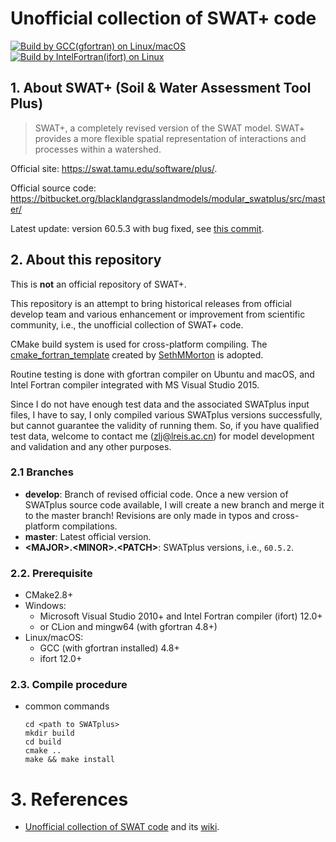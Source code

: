 # Unofficial collection of SWAT+ code

[![Build by GCC(gfortran) on Linux/macOS](https://github.com/WatershedModels/SWATplus/actions/workflows/cmake_build_gcc.yml/badge.svg)](https://github.com/WatershedModels/SWATplus/actions/workflows/cmake_build_gcc.yml)
[![Build by IntelFortran(ifort) on Linux](https://github.com/WatershedModels/SWATplus/actions/workflows/cmake_build_ifort.yml/badge.svg)](https://github.com/WatershedModels/SWATplus/actions/workflows/cmake_build_ifort.yml)

## 1. About SWAT+ (Soil & Water Assessment Tool Plus)

> SWAT+, a completely revised version of the SWAT model. SWAT+ provides a more flexible spatial representation of interactions and processes within a watershed.

Official site: https://swat.tamu.edu/software/plus/.

Official source code: https://bitbucket.org/blacklandgrasslandmodels/modular_swatplus/src/master/

Latest update: version 60.5.3 with bug fixed, see [this commit](https://github.com/WatershedModels/SWATplus/commit/15c79c2fb25ea99b039497a0f9a19f51c20eeb09).

## 2. About this repository

This is **not** an official repository of SWAT+. 

This repository is an attempt to bring historical releases from official develop team and various enhancement or improvement from scientific community, i.e., the unofficial collection of SWAT+ code. 

CMake build system is used for cross-platform compiling. The [cmake_fortran_template](https://github.com/SethMMorton/cmake_fortran_template) created by [SethMMorton](https://github.com/SethMMorton) is adopted.

Routine testing is done with gfortran compiler on Ubuntu and macOS, and Intel Fortran compiler integrated with MS Visual Studio 2015.

Since I do not have enough test data and the associated SWATplus input files, I have to say, I only compiled various SWATplus versions successfully, but cannot guarantee the validity of running them. So, if you have qualified test data, welcome to contact me (zlj@lreis.ac.cn) for model development and validation and any other purposes.

### 2.1 Branches
+ **develop**: Branch of revised official code. Once a new version of SWATplus source code available, I will create a new branch and merge it to the master branch! Revisions are only made in typos and cross-platform compilations.
+ **master**: Latest official version.
+ **\<MAJOR\>.\<MINOR\>.\<PATCH\>**: SWATplus versions, i.e., `60.5.2`.

### 2.2. Prerequisite

+ CMake2.8+
+ Windows:
  + Microsoft Visual Studio 2010+ and Intel Fortran compiler (ifort) 12.0+
  + or CLion and mingw64 (with gfortran 4.8+)
+ Linux/macOS:
  + GCC (with gfortran installed) 4.8+
  + ifort 12.0+

### 2.3. Compile procedure

+ common commands

  ```shell
  cd <path to SWATplus>
  mkdir build
  cd build
  cmake ..
  make && make install
  ```

# 3. References
+ [Unofficial collection of SWAT code](https://github.com/WatershedModels/SWAT) and 
its [wiki](https://github.com/WatershedModels/SWAT/wiki).